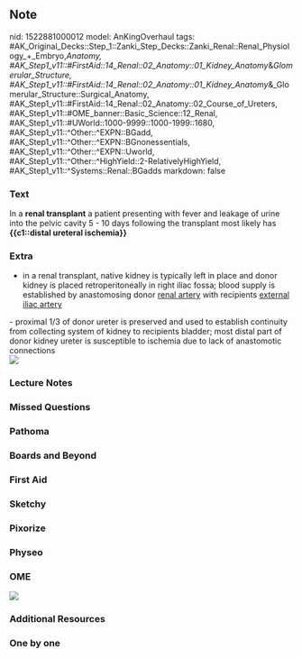 ## Note
nid: 1522881000012
model: AnKingOverhaul
tags: #AK_Original_Decks::Step_1::Zanki_Step_Decks::Zanki_Renal::Renal_Physiology_+_Embryo,_Anatomy, #AK_Step1_v11::#FirstAid::14_Renal::02_Anatomy::01_Kidney_Anatomy_&_Glomerular_Structure, #AK_Step1_v11::#FirstAid::14_Renal::02_Anatomy::01_Kidney_Anatomy_&_Glomerular_Structure::Surgical_Anatomy, #AK_Step1_v11::#FirstAid::14_Renal::02_Anatomy::02_Course_of_Ureters, #AK_Step1_v11::#OME_banner::Basic_Science::12_Renal, #AK_Step1_v11::#UWorld::1000-9999::1000-1999::1680, #AK_Step1_v11::^Other::^EXPN::BGadd, #AK_Step1_v11::^Other::^EXPN::BGnonessentials, #AK_Step1_v11::^Other::^EXPN::Uworld, #AK_Step1_v11::^Other::^HighYield::2-RelativelyHighYield, #AK_Step1_v11::^Systems::Renal::BGadds
markdown: false

### Text
In a <b>renal transplant</b> a patient presenting with fever and
leakage of urine into the pelvic cavity 5 - 10 days following the
transplant most likely has <b>{{c1::distal ureteral ischemia}}</b>

### Extra
- in a <span data-markjs="true" class=
"amboss-mark amboss-mark-single" data-phrase-id="Dhb1Tt"
data-phrase-term="renal transplant" id="mark-4">renal
transplant</span>, native <span data-markjs="true" class=
"amboss-mark amboss-mark-single" data-phrase-id="ypXdH_"
data-phrase-term="kidney" id="mark-12">kidney</span> is typically
left in place and donor <span data-markjs="true" class=
"amboss-mark amboss-mark-single" data-phrase-id="ypXdH_"
data-phrase-term="kidney" id="mark-13">kidney</span> is placed
retroperitoneally in right iliac fossa; blood supply is established
by <span data-markjs="true" class="amboss-mark amboss-mark-single"
data-phrase-id="1rY2Tq" data-phrase-term="anastomosing" id=
"mark-7">anastomosing</span> donor <u>renal <span data-markjs=
"true" class="amboss-mark amboss-mark-single tippy-active"
data-phrase-id="X5c9i10" data-phrase-term="artery" id="mark-16"
tabindex="0" aria-describedby="tippy-3">artery</span></u> with
recipients <u><span data-markjs="true" class=
"amboss-mark amboss-mark-single" data-phrase-id="X0c9ea0"
data-phrase-term="external iliac artery" id="mark-1">external iliac
artery</span></u>
<div>
  - proximal 1/3 of donor <span data-markjs="true" class=
  "amboss-mark amboss-mark-single" data-phrase-id="BpXz7_"
  data-phrase-term="ureter" id="mark-17" tabindex="0">ureter</span>
  is preserved and used to establish continuity from collecting
  system of <span data-markjs="true" class=
  "amboss-mark amboss-mark-single" data-phrase-id="ypXdH_"
  data-phrase-term="kidney" id="mark-14">kidney</span> to
  recipients <span data-markjs="true" class=
  "amboss-mark amboss-mark-single" data-phrase-id="_1c5jY0"
  data-phrase-term="bladder" id="mark-11">bladder</span>; most
  distal part of donor <span data-markjs="true" class=
  "amboss-mark amboss-mark-single" data-phrase-id="ypXdH_"
  data-phrase-term="kidney" id="mark-15">kidney</span>
  <span data-markjs="true" class="amboss-mark amboss-mark-single"
  data-phrase-id="BpXz7_" data-phrase-term="ureter" id=
  "mark-18">ureter</span> is susceptible to <span data-markjs=
  "true" class="amboss-mark amboss-mark-single" data-phrase-id=
  "WQ0PEf" data-phrase-term="ischemia" id="mark-10">ischemia</span>
  due to lack of anastomotic connections
</div>
<div><img src="paste-17381732646913.jpg" draggable="false"></div>

### Lecture Notes


### Missed Questions


### Pathoma


### Boards and Beyond


### First Aid


### Sketchy


### Pixorize


### Physeo


### OME
<div class="ome-widget">
  <a href="https://onlinemeded.org/spa/renal?ref=anki"><img src=
  "_OME_AnkiFlashcards_Topic_3.png"></a>
</div>

### Additional Resources


### One by one

